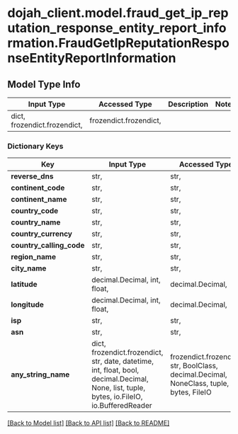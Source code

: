 # dojah_client.model.fraud_get_ip_reputation_response_entity_report_information.FraudGetIpReputationResponseEntityReportInformation

## Model Type Info
Input Type | Accessed Type | Description | Notes
------------ | ------------- | ------------- | -------------
dict, frozendict.frozendict,  | frozendict.frozendict,  |  | 

### Dictionary Keys
Key | Input Type | Accessed Type | Description | Notes
------------ | ------------- | ------------- | ------------- | -------------
**reverse_dns** | str,  | str,  |  | [optional] 
**continent_code** | str,  | str,  |  | [optional] 
**continent_name** | str,  | str,  |  | [optional] 
**country_code** | str,  | str,  |  | [optional] 
**country_name** | str,  | str,  |  | [optional] 
**country_currency** | str,  | str,  |  | [optional] 
**country_calling_code** | str,  | str,  |  | [optional] 
**region_name** | str,  | str,  |  | [optional] 
**city_name** | str,  | str,  |  | [optional] 
**latitude** | decimal.Decimal, int, float,  | decimal.Decimal,  |  | [optional] 
**longitude** | decimal.Decimal, int, float,  | decimal.Decimal,  |  | [optional] 
**isp** | str,  | str,  |  | [optional] 
**asn** | str,  | str,  |  | [optional] 
**any_string_name** | dict, frozendict.frozendict, str, date, datetime, int, float, bool, decimal.Decimal, None, list, tuple, bytes, io.FileIO, io.BufferedReader | frozendict.frozendict, str, BoolClass, decimal.Decimal, NoneClass, tuple, bytes, FileIO | any string name can be used but the value must be the correct type | [optional]

[[Back to Model list]](../../README.md#documentation-for-models) [[Back to API list]](../../README.md#documentation-for-api-endpoints) [[Back to README]](../../README.md)

